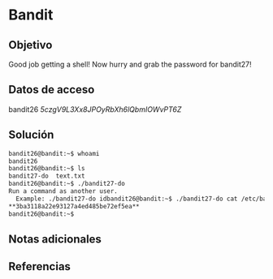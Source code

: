 # Bandit

## Objetivo
Good job getting a shell! Now hurry and grab the password for bandit27!

## Datos de acceso
bandit26
_5czgV9L3Xx8JPOyRbXh6lQbmIOWvPT6Z_

## Solución 
```bash
bandit26@bandit:~$ whoami  
bandit26  
bandit26@bandit:~$ ls  
bandit27-do  text.txt  
bandit26@bandit:~$ ./bandit27-do  
Run a command as another user.  
  Example: ./bandit27-do idbandit26@bandit:~$ ./bandit27-do cat /etc/bandit_pass/bandit27  
**3ba3118a22e93127a4ed485be72ef5ea**  
bandit26@bandit:~$
```

## Notas adicionales

## Referencias